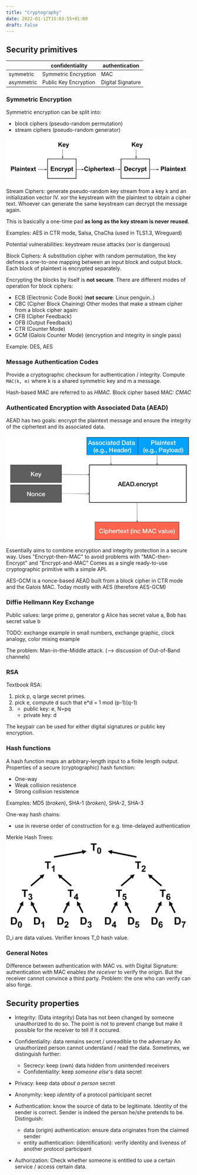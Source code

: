 ```yaml
---
title: "Cryptography"
date: 2022-01-12T15:03:55+01:00
draft: False
---
```



## Security primitives

|            | confidentiality       | authentication |
| ---------- | ---------------       | -------------- |
| symmetric  | Symmetric Encryption  | MAC            |
| asymmetric | Public Key Encryption | Digital Signature | 

### Symmetric Encryption
Symmetric encryption can be split into:
- block ciphers (pseudo-random permutation)
- stream ciphers (pseudo-random generator)

![Symmetric crypto](symmetric_crypto.png?width=18cm)

Stream Ciphers: generate pseudo-random key stream from a key k and an initialization
vector IV. xor the keystream with the plaintext to obtain a cipher text.
Whoever can generate the same keystream can decrypt the message again.

This is basically a one-time pad **as long as the key stream is never reused**.

Examples: AES in CTR mode, Salsa, ChaCha (used in TLS1.3, Wireguard)

Potential vulnerabilities: keystream reuse attacks (xor is dangerous)

Block Ciphers: A substitution cipher with random permutation,
the key defines a one-to-one mapping between an input block and output block.
Each block of plaintext is encrypted separately.

Encrypting the blocks by itself is **not secure**. There are different modes of
operation for block ciphers:
- ECB (Electronic Code Book) (**not secure**: Linux penguin..)
- CBC (Cipher Block Chaining)
Other modes that make a stream cipher from a block cipher again:
- CFB (Cipher Feedback)
- OFB (Output Feedback)
- CTR (Counter Mode)
- GCM (Galois Counter Mode) (encryption and integrity in single pass)

Example: DES, AES

### Message Authentication Codes
Provide a cryptographic checksum for authentication / integrity.
Compute `MAC(k, m)` where k is a shared symmetric key and m a message.

Hash-based MAC are referred to as *HMAC*. Block cipher based MAC: *CMAC*

### Authenticated Encryption with Associated Data (AEAD)
AEAD has two goals: encrypt the plaintext message and ensure the integrity
of the ciphertext and its associated data.

![AEAD Encrypt](aead_encrypt.png?width=15cm)

Essentially aims to combine encryption and integrity protection in a secure way.
Uses "Encrypt-then-MAC" to avoid problems with "MAC-then-Encrypt" and
"Encrypt-and-MAC"
Comes as a single ready-to-use cryptographic primitive with a simple API.

AES-GCM is a nonce-based AEAD built from a block cipher in CTR mode and the Galois MAC.
Today mostly with AES (therefore AES-GCM)

### Diffie Hellmann Key Exchange
Public values: large prime p, generator g
Alice has secret value a, Bob has secret value b

TODO: exchange example in small numbers, exchange graphic,
clock analogy, color mixing example

The problem: Man-in-the-Middle attack. (--> discussion of Out-of-Band channels)

### RSA
Textbook RSA:
1. pick p, q large secret primes.
2. pick e, compute d such that e\*d = 1 mod (p-1)(q-1)
3. - public key: e, N=pq
   - private key: d

The keypair can be used for either digital signatures or public key encryption.

### Hash functions
A hash function maps an arbitrary-length input to a finite length output.
Properties of a secure (cryptographic) hash function:
- One-way
- Weak collision resistence
- Strong collision resistence

Examples: MD5 (*broken*), SHA-1 (*broken*), SHA-2, SHA-3

One-way hash chains:
- use in reverse order of construction for e.g. time-delayed authentication

Merkle Hash Trees:
![Merkle Hash Tree](merkle_hash_tree.png?width=12cm)

D_i are data values. Verifier knows T_0 hash value.


### General Notes
Difference between authentication with MAC vs. with Digital Signature:
authentication with MAC enables *the receiver* to verify the origin. But the
receiver cannot convince a third party. Problem: the one who can verify can also forge.

## Security properties
- Integrity: (Data integrity)
Data has not been changed by someone unauthorized to do so. The point
is not to prevent change but make it possible for the receiver to tell if it occured.

- Confidentiality: data remains secret / unreadible to the adversary
An unauthorized person cannot understand / read the data.
Sometimes, we distinguish further:
    - Secrecy: keep (own) data hidden from unintended receivers
    - Confidentiality: keep *someone else's* data secret

- Privacy: keep data *about a person* secret
- Anonymity: keep *identity* of a protocol participant secret

- Authentication: know the source of data to be legitimate. Identity of the sender
is correct. Sender is indeed the person he/she pretends to be.
Distinguish: 
    - data (origin) authentication: ensure data originates from the claimed sender
    - entity authentication: (identification): verify identity and liveness of another
    protocol participant

- Authorization: Check whether someone is entitled to use a certain service / access
certain data.


